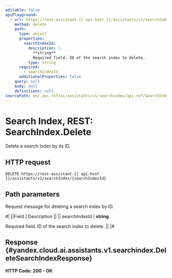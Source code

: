 ```yaml
---
editable: false
apiPlayground:
  - url: https://rest-assistant.{{ api-host }}/assistants/v1/searchIndex/{searchIndexId}
    method: delete
    path:
      type: object
      properties:
        searchIndexId:
          description: |-
            **string**
            Required field. ID of the search index to delete.
          type: string
      required:
        - searchIndexId
      additionalProperties: false
    query: null
    body: null
    definitions: null
sourcePath: en/_api-ref/ai/assistants/v1/searchindex/api-ref/SearchIndex/delete.md
---
```


# Search Index, REST: SearchIndex.Delete

Delete a search index by its ID.

## HTTP request

```
DELETE https://rest-assistant.{{ api-host }}/assistants/v1/searchIndex/{searchIndexId}
```

## Path parameters

Request message for deleting a search index by ID.

#|
||Field | Description ||
|| searchIndexId | **string**

Required field. ID of the search index to delete. ||
|#

## Response {#yandex.cloud.ai.assistants.v1.searchindex.DeleteSearchIndexResponse}

**HTTP Code: 200 - OK**